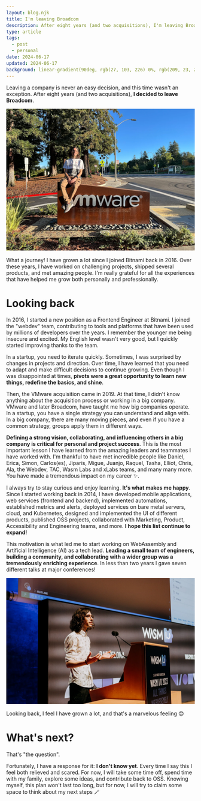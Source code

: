 ```yaml
---
layout: blog.njk
title: I'm leaving Broadcom
description: After eight years (and two acquisitions), I'm leaving Broadcom. I'm grateful for all the experiences and the people I met in this period.
type: article
tags:
  - post
  - personal
date: 2024-06-17
updated: 2024-06-17
background: linear-gradient(90deg, rgb(27, 103, 226) 0%, rgb(209, 23, 23) 100%);
---
```


Leaving a company is never an easy decision, and this time wasn't an exception. After eight years (and two acquisitions), **I decided to leave Broadcom**. 

![Me in the VMware / Broadcom Palo Alto offices. I'm sitting on top of the VMware signal that identifies the campus entrance](/static/images/blog/leaving-broadcom/me.webp)

What a journey! I have grown a lot since I joined Bitnami back in 2016. Over these years, I have worked on challenging projects, shipped several products, and met amazing people. I'm really grateful for all the experiences that have helped me grow both personally and professionally.

# Looking back

In 2016, I started a new position as a Frontend Engineer at Bitnami. I joined the "webdev" team, contributing to tools and platforms that have been used by millions of developers over the years. I remember the younger me being insecure and excited. My English level wasn't very good, but I quickly started improving thanks to the team. 

In a startup, you need to iterate quickly. Sometimes, I was surprised by changes in projects and direction. Over time, I have learned that you need to adapt and make difficult decisions to continue growing. Even though I was disappointed at times, **pivots were a great opportunity to learn new things, redefine the basics, and shine**.

Then, the VMware acquisition came in 2019. At that time, I didn't know anything about the acquisition process or working in a big company. VMware and later Broadcom, have taught me how big companies operate. In a startup, you have a single strategy you can understand and align with. In a big company, there are many moving pieces, and even if you have a common strategy, groups apply them in different ways. 

**Defining a strong vision, collaborating, and influencing others in a big company is critical for personal and project success**. This is the most important lesson I have learned from the amazing leaders and teammates I have worked with. I'm thankful to have met incredible people like Daniel, Erica, Simon, Carlos(es), Jiparis, Migue, Juanjo, Raquel, Tasha, Elliot, Chris, Ala, the Webdev, TAC, Wasm Labs and xLabs teams, and many many more. You have made a tremendous impact on my career ✨.

I always try to stay curious and enjoy learning. **It's what makes me happy**. Since I started working back in 2014, I have developed mobile applications, web services (frontend and backend), implemented automations, established metrics and alerts, deployed services on bare metal servers, cloud, and Kubernetes, designed and implemented the UI of different products, published OSS projects, collaborated with Marketing, Product, Accessibility and Engineering teams, and more. **I hope this list continue to expand!** 

This motivation is what led me to start working on WebAssembly and Artificial Intelligence (AI) as a tech lead. **Leading a small team of engineers, building a community, and collaborating with a wider group was a tremendously enriching experience**. In less than two years I gave seven different talks at major conferences!

![Me talking about Wasm Workers Server at Wasm IO. I'm wearing a white shirt and I have Visual studio code in the background](/static/images/blog/leaving-broadcom/wasmio.webp)

Looking back, I feel I have grown a lot, and that's a marvelous feeling 😊

# What's next?

That's "the question".

Fortunately, I have a response for it: **I don't know yet**. Every time I say this I feel both relieved and scared. For now, I will take some time off, spend time with my family, explore some ideas, and contribute back to OSS. Knowing myself, this plan won't last too long, but for now, I will try to claim some space to think about my next steps 🪄